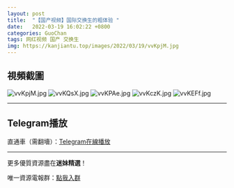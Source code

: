 ```yaml
---
layout: post
title:  "【国产视频】国际交换生的粗体验 "
date:   2022-03-19 16:02:22 +0800
categories: GuoChan
tags: 网红视频 国产 交换生
img: https://kanjiantu.top/images/2022/03/19/vvKpjM.jpg
---
```



## 視頻截圖

![vvKpjM.jpg](https://kanjiantu.top/images/2022/03/19/vvKpjM.jpg)
![vvKQsX.jpg](https://kanjiantu.top/images/2022/03/19/vvKQsX.jpg)
![vvKPAe.jpg](https://kanjiantu.top/images/2022/03/19/vvKPAe.jpg)
![vvKczK.jpg](https://kanjiantu.top/images/2022/03/19/vvKczK.jpg)
![vvKEFf.jpg](https://kanjiantu.top/images/2022/03/19/vvKEFf.jpg)

* * *
## Telegram播放

直通車（需翻墻）：[Telegram在線播放](https://t.me/mimeijingxuan/214)

* * *
更多優質資源盡在**迷妹精選**！

唯一資源電報群：[點我入群](https://t.me/mimeijingxuan)


